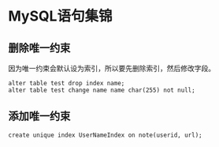 # MySQL语句集锦
## 删除唯一约束

因为唯一约束会默认设为索引，所以要先删除索引，然后修改字段。
```
alter table test drop index name;
alter table test change name name char(255) not null;
```
## 添加唯一约束
```
create unique index UserNameIndex on note(userid, url);
```
